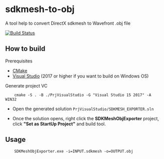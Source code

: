 # sdkmesh-to-obj

A tool help to convert DirectX sdkmesh to Wavefront .obj file

[![Build Status](https://github.com/ducphamhong/sdkmesh-to-obj/workflows/C/C++%20CI/badge.svg)](https://github.com/ducphamhong/sdkmesh-to-obj/actions)

## How to build

Prerequisites
-   [CMake](https://cmake.org/download/)
-   [Visual Studio](https://visualstudio.microsoft.com/downloads/)  (2017 or higher if you want to build on Windows OS)

Generate project VC
```console
    cmake -S . -B ./PrjVisualStudio -G "Visual Studio 15 2017" -A WIN32
```

-   Open the generated solution `PrjVisualStudio/SDKMESH_EXPORTER.sln`

-   Once the solution opens, right click the **SDKMeshObjExporter** project, click **"Set as StartUp Project"** and build tool.

## Usage

```console
    SDKMeshObjExporter.exe -i=INPUT.sdkmesh -o=OUTPUT.obj
```
